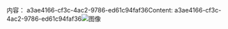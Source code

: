<span data-ttu-id="1a543-101">内容： a3ae4166-cf3c-4ac2-9786-ed61c94faf36</span><span class="sxs-lookup"><span data-stu-id="1a543-101">Content: a3ae4166-cf3c-4ac2-9786-ed61c94faf36</span></span>![图像](36433870-5dbe-4af2-8bd8-a72dc20d113b.png)

